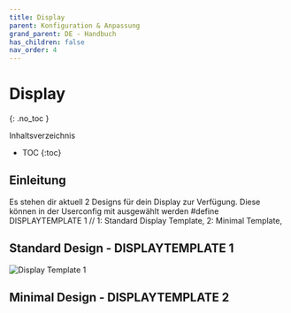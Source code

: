```yaml
---
title: Display
parent: Konfiguration & Anpassung
grand_parent: DE - Handbuch
has_children: false
nav_order: 4
---
```


# Display
{: .no_toc }

Inhaltsverzeichnis

* TOC
{:toc}

## Einleitung
Es stehen dir aktuell 2 Designs für dein Display zur Verfügung.
Diese können in der Userconfig mit ausgewählt werden
#define DISPLAYTEMPLATE 1    // 1: Standard Display Template, 2: Minimal Template, 

## Standard Design - DISPLAYTEMPLATE 1 
![Display Template 1](../img/Displaytemplate1.png)


## Minimal Design - DISPLAYTEMPLATE 2

 

